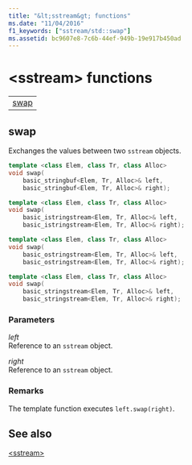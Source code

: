 ```yaml
---
title: "&lt;sstream&gt; functions"
ms.date: "11/04/2016"
f1_keywords: ["sstream/std::swap"]
ms.assetid: bc9607e8-7c6b-44ef-949b-19e917b450ad
---
```

# &lt;sstream&gt; functions

||
|-|
|[swap](#sstream_swap)|

## <a name="sstream_swap"></a> swap

Exchanges the values between two `sstream` objects.

```cpp
template <class Elem, class Tr, class Alloc>
void swap(
    basic_stringbuf<Elem, Tr, Alloc>& left,
    basic_stringbuf<Elem, Tr, Alloc>& right);

template <class Elem, class Tr, class Alloc>
void swap(
    basic_istringstream<Elem, Tr, Alloc>& left,
    basic_istringstream<Elem, Tr, Alloc>& right);

template <class Elem, class Tr, class Alloc>
void swap(
    basic_ostringstream<Elem, Tr, Alloc>& left,
    basic_ostringstream<Elem, Tr, Alloc>& right);

template <class Elem, class Tr, class Alloc>
void swap(
    basic_stringstream<Elem, Tr, Alloc>& left,
    basic_stringstream<Elem, Tr, Alloc>& right);
```

### Parameters

*left*\
Reference to an `sstream` object.

*right*\
Reference to an `sstream` object.

### Remarks

The template function executes `left.swap(right)`.

## See also

[\<sstream>](../standard-library/sstream.md)
